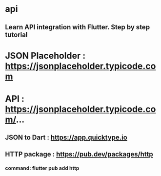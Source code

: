 # api

## Learn API integration with Flutter. Step by step tutorial

# JSON Placeholder : https://jsonplaceholder.typicode.com
# API : https://jsonplaceholder.typicode.com/...
## JSON to Dart : https://app.quicktype.io

## HTTP package : https://pub.dev/packages/http
### command: flutter pub add http
